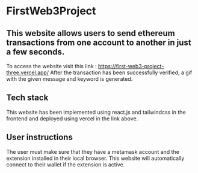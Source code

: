 # FirstWeb3Project

## This website allows users to send ethereum transactions from one account to another in just a few seconds.
To access the website visit this link : https://first-web3-project-three.vercel.app/
After the transaction has been successfully verified, a gif with the given message and keyword is generated.

## Tech stack 
This website has been implemented using react.js and tailwindcss in the frontend and deployed using vercel in the link above.

## User instructions
The user must make sure that they have a metamask account and the extension installed in their local browser.
This website will automatically connect to their wallet if the extension is active.



